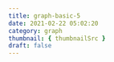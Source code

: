 ```yaml
---
title: graph-basic-5
date: 2021-02-22 05:02:20
category: graph
thumbnail: { thumbnailSrc }
draft: false
---
```


